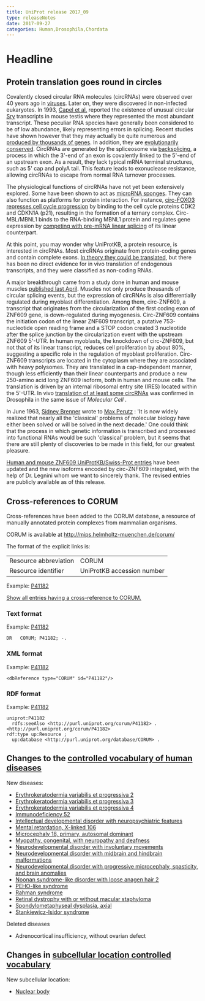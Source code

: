 ```yaml
---
title: UniProt release 2017_09
type: releaseNotes
date: 2017-09-27
categories: Human,Drosophila,Chordata
---
```


# Headline

## Protein translation goes round in circles

Covalently closed circular RNA molecules (circRNAs) were observed over 40 years ago in [viruses](https://www.ncbi.nlm.nih.gov/pubmed/1069269,2429192). Later on, they were discovered in non-infected eukaryotes. In 1993, [Capel et al.](https://www.ncbi.nlm.nih.gov/pubmed/7684656) reported the existence of unusual circular [Sry](http://www.uniprot.org/uniprot/Q05738) transcripts in mouse testis where they represented the most abundant transcript. These peculiar RNA species have generally been considered to be of low abundance, likely representing errors in splicing. Recent studies have shown however that they may actually be quite numerous and [produced by thousands of genes](https://www.ncbi.nlm.nih.gov/pubmed/22319583,23249747,23446348). In addition, they are [evolutionarily conserved](https://www.ncbi.nlm.nih.gov/pubmed/25921068,28344082). CircRNAs are generated by the spliceosome via [backsplicing](https://www.ncbi.nlm.nih.gov/pubmed/25242144,25543144), a process in which the 3'-end of an exon is covalently linked to the 5'-end of an upstream exon. As a result, they lack typical mRNA terminal structures, such as 5' cap and polyA tail. This feature leads to exonuclease resistance, allowing circRNAs to escape from normal RNA turnover processes.

The physiological functions of circRNAs have not yet been extensively explored. Some have been shown to act as [microRNA sponges](https://www.ncbi.nlm.nih.gov/pubmed/23446346,23446348). They can also function as platforms for protein interaction. For instance, [circ-FOXO3 represses cell cycle progression](https://www.ncbi.nlm.nih.gov/pubmed/26861625) by binding to the cell cycle proteins CDK2 and CDKN1A (p21), resulting in the formation of a ternary complex. Circ-MBL/MBNL1 binds to the RNA-binding MBNL1 protein and regulates gene expression by [competing with pre-mRNA linear splicing](https://www.ncbi.nlm.nih.gov/pubmed/25242144) of its linear counterpart.

At this point, you may wonder why UniProtKB, a protein resource, is interested in circRNAs. Most circRNAs originate from protein-coding genes and contain complete exons. [In theory they could be translated](https://www.ncbi.nlm.nih.gov/pubmed/26553571), but there has been no direct evidence for in vivo translation of endogenous transcripts, and they were classified as non-coding RNAs.

A major breakthrough came from a study done in human and mouse muscles [published last April](https://www.ncbi.nlm.nih.gov/pubmed/28344082). Muscles not only produce thousands of circular splicing events, but the expression of circRNAs is also differentially regulated during myoblast differentiation. Among them, circ-ZNF609, a transcript that originates from the circularization of the first coding exon of ZNF609 gene, is down-regulated during myogenesis. Circ-ZNF609 contains the initiation codon of the linear ZNF609 transcript, a putative 753-nucleotide open reading frame and a STOP codon created 3 nucleotide after the splice junction by the circularization event with the upstream ZNF609 5'-UTR. In human myoblasts, the knockdown of circ-ZNF609, but not that of its linear transcript, reduces cell proliferation by about 80%, suggesting a specific role in the regulation of myoblast proliferation. Circ-ZNF609 transcripts are located in the cytoplasm where they are associated with heavy polysomes. They are translated in a cap-independent manner, though less efficiently than their linear counterparts and produce a new 250-amino acid long ZNF609 isoform, both in human and mouse cells. The translation is driven by an internal ribosomal entry site (IRES) located within the 5'-UTR. In vivo [translation of at least some circRNAs](https://www.ncbi.nlm.nih.gov/pubmed/28344080) was confirmed in Drosophila in the same issue of *Molecular Cell* .

In June 1963, [Sidney Brenner](https://en.wikipedia.org/wiki/Sydney%5FBrenner) wrote to [Max Perutz](https://en.wikipedia.org/wiki/Max%5FPerutz) : 'It is now widely realized that nearly all the 'classical' problems of molecular biology have either been solved or will be solved in the next decade.' One could think that the process in which genetic information is transcribed and processed into functional RNAs would be such 'classical' problem, but it seems that there are still plenty of discoveries to be made in this field, for our greatest pleasure.

[Human and mouse ZNF609 UniProtKB/Swiss-Prot entries](http://www.uniprot.org/uniprot/?query=accession:O15014+OR+accession:Q8BZ47) have been updated and the new isoforms encoded by circ-ZNF609 integrated, with the help of Dr. Legnini whom we want to sincerely thank. The revised entries are publicly available as of this release.

## Cross-references to CORUM

Cross-references have been added to the CORUM database, a resource of manually annotated protein complexes from mammalian organisms.

CORUM is available at <http://mips.helmholtz-muenchen.de/corum/>

The format of the explicit links is:

|                       |                            |
|:----------------------|:---------------------------|
| Resource abbreviation | CORUM                      |
| Resource identifier   | UniProtKB accession number |

Example: [P41182](http://www.uniprot.org/uniprot/P41182#interaction)

[Show all entries having a cross-reference to CORUM.](http://www.uniprot.org/uniprot/?query=database:corum&sort=score)

### Text format

Example: [P41182](http://www.uniprot.org/uniprot/P41182.txt)

    DR   CORUM; P41182; -.

### XML format

Example: [P41182](http://www.uniprot.org/uniprot/P41182.xml)

    <dbReference type="CORUM" id="P41182"/>

### RDF format

Example: [P41182](http://www.uniprot.org/uniprot/P41182.ttl)

    uniprot:P41182
      rdfs:seeAlso <http://purl.uniprot.org/corum/P41182> .
    <http://purl.uniprot.org/corum/P41182>
    rdf:type up:Resource ;
      up:database <http://purl.uniprot.org/database/CORUM> .

## Changes to the [controlled vocabulary of human diseases](https://ftp.uniprot.org/pub/databases/uniprot/current_release/knowledgebase/complete/docs/humdisease)

New diseases:

-   [Erythrokeratodermia variabilis et progressiva 2](http://www.uniprot.org/diseases/DI-05018)
-   [Erythrokeratodermia variabilis et progressiva 3](http://www.uniprot.org/diseases/DI-05019)
-   [Erythrokeratodermia variabilis et progressiva 4](http://www.uniprot.org/diseases/DI-05020)
-   [Immunodeficiency 52](http://www.uniprot.org/diseases/DI-05013)
-   [Intellectual developmental disorder with neuropsychiatric features](http://www.uniprot.org/diseases/DI-05022)
-   [Mental retardation, X-linked 106](http://www.uniprot.org/diseases/DI-05009)
-   [Microcephaly 18, primary, autosomal dominant](http://www.uniprot.org/diseases/DI-05016)
-   [Myopathy, congenital, with neuropathy and deafness](http://www.uniprot.org/diseases/DI-05015)
-   [Neurodevelopmental disorder with involuntary movements](http://www.uniprot.org/diseases/DI-05010)
-   [Neurodevelopmental disorder with midbrain and hindbrain malformations](http://www.uniprot.org/diseases/DI-05017)
-   [Neurodevelopmental disorder with progressive microcephaly, spasticity, and brain anomalies](http://www.uniprot.org/diseases/DI-05021)
-   [Noonan syndrome-like disorder with loose anagen hair 2](http://www.uniprot.org/diseases/DI-05011)
-   [PEHO-like syndrome](http://www.uniprot.org/diseases/DI-05012)
-   [Rahman syndrome](http://www.uniprot.org/diseases/DI-05023)
-   [Retinal dystrophy with or without macular staphyloma](http://www.uniprot.org/diseases/DI-05024)
-   [Spondylometaphyseal dysplasia, axial](http://www.uniprot.org/diseases/DI-05025)
-   [Stankiewicz-Isidor syndrome](http://www.uniprot.org/diseases/DI-05014)

Deleted diseases

-   Adrenocortical insufficiency, without ovarian defect

## Changes in [subcellular location controlled vocabulary](https://ftp.uniprot.org/pub/databases/uniprot/current_release/knowledgebase/complete/docs/subcell)

New subcellular location:

-   [Nuclear body](http://www.uniprot.org/locations/SL-0494)

